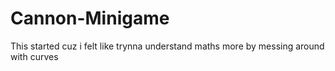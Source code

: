 # Cannon-Minigame
This started cuz i felt like trynna understand maths more by messing around with curves
